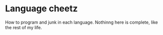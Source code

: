 # Language cheetz

How to program and junk in each language. Nothinng here is complete, like the rest of my life.
